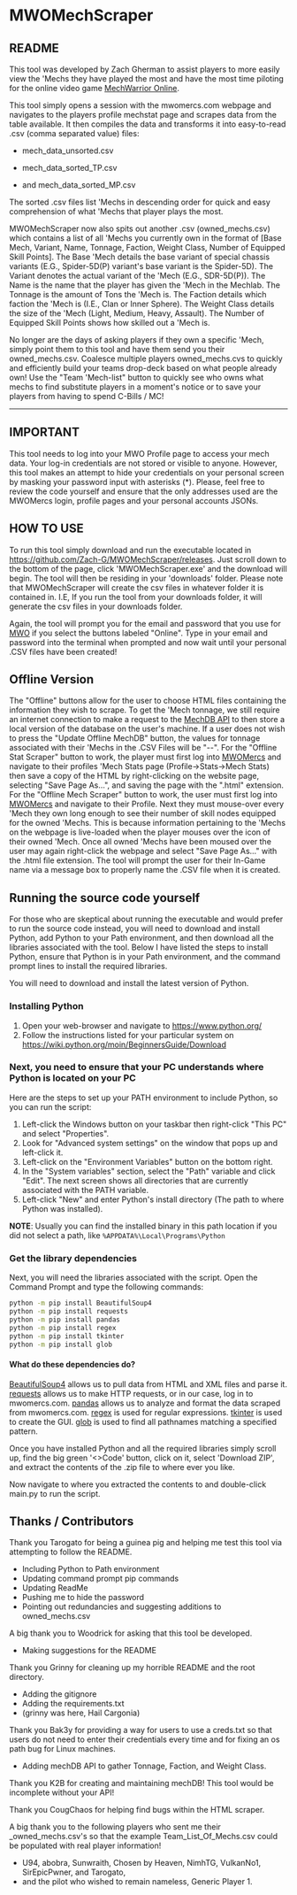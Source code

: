# MWOMechScraper
## README
This tool was developed by Zach Gherman to assist players to more easily view the 'Mechs they have played the most and have the most time piloting for the online video game [MechWarrior Online](https://mwomercs.com).

This tool simply opens a session with the mwomercs.com webpage and navigates to the players profile mechstat page and scrapes data from the table available. It then compiles the data and transforms it into easy-to-read .csv (comma separated value) files:

- mech_data_unsorted.csv

- mech_data_sorted_TP.csv

- and mech_data_sorted_MP.csv

The sorted .csv files list 'Mechs in descending order for quick and easy comprehension of what 'Mechs that player plays the most.

MWOMechScraper now also spits out another .csv (owned_mechs.csv) which contains a list of all 'Mechs you currently own in the format of [Base Mech, Variant, Name, Tonnage, Faction, Weight Class, Number of Equipped Skill Points]. The Base 'Mech details the base variant of special chassis variants (E.G., Spider-5D(P) variant's base variant is the Spider-5D). The Variant denotes the actual variant of the 'Mech (E.G., SDR-5D(P)). The Name is the name that the player has given the 'Mech in the Mechlab. The Tonnage is the amount of Tons the 'Mech is. The Faction details which faction the 'Mech is (I.E., Clan or Inner Sphere). The Weight Class details the size of the 'Mech (Light, Medium, Heavy, Assault). The Number of Equipped Skill Points shows how skilled out a 'Mech is.

No longer are the days of asking players if they own a specific 'Mech, simply point them to this tool and have them send you their owned_mechs.csv. Coalesce multiple players owned_mechs.cvs to quickly and efficiently build your teams drop-deck based on what people already own! Use the "Team 'Mech-list" button to quickly see who owns what mechs to find substitute players in a moment's notice or to save your players from having to spend C-Bills / MC!

---

## IMPORTANT
This tool needs to log into your MWO Profile page to access your mech data. Your log-in credentials are not stored or visible to anyone. However, this tool makes an attempt to hide your credentials on your personal screen by masking your password input with asterisks (*).
Please, feel free to review the code yourself and ensure that the only addresses used are the MWOMercs login, profile pages and your personal accounts JSONs.

## HOW TO USE
To run this tool simply download and run the executable located in https://github.com/Zach-G/MWOMechScraper/releases. Just scroll down to the bottom of the page, click 'MWOMechScraper.exe' and the download will begin. The tool will then be residing in your 'downloads' folder. Please note that MWOMechScraper will create the csv files in whatever folder it is contained in. I.E, If you run the tool from your downloads folder, it will generate the csv files in your downloads folder.

Again, the tool will prompt you for the email and password that you use for [MWO](https://mwomercs.com/) if you select the buttons labeled "Online". Type in your email and password into the terminal when prompted and now wait until your personal .CSV files have been created!

## Offline Version
The "Offline" buttons allow for the user to choose HTML files containing the information they wish to scrape. To get the 'Mech tonnage, we still require an internet connection to make a request to the [MechDB API](https://mwo.nav-alpha.com/api/mechs/) to then store a local version of the database on the user's machine. If a user does not wish to press the "Update Offline MechDB" button, the values for tonnage associated with their 'Mechs in the .CSV Files will be "--". For the "Offline Stat Scraper" button to work, the player must first log into [MWOMercs](https://mwomercs.com/) and navigate to their profiles 'Mech Stats page (Profile->Stats->Mech Stats) then save a copy of the HTML by right-clicking on the website page, selecting "Save Page As...", and saving the page with the ".html" extension. For the "Offline Mech Scraper" button to work, the user must first log into [MWOMercs](https://mwomercs.com/) and navigate to their Profile. Next they must mouse-over every 'Mech they own long enough to see their number of skill nodes equipped for the owned 'Mechs. This is because information pertaining to the 'Mechs on the webpage is live-loaded when the player mouses over the icon of their owned 'Mech. Once all owned 'Mechs have been moused over the user may again right-click the webpage and select "Save Page As..." with the .html file extension. The tool will prompt the user for their In-Game name via a message box to properly name the .CSV file when it is created.

## Running the source code yourself
For those who are skeptical about running the executable and would prefer to run the source code instead, you will need 
to download and install Python, add Python to your Path environment, and then download all the libraries associated with 
the tool. Below I have listed the steps to install Python, ensure that Python is in your Path environment, and the command 
prompt lines to install the required libraries.

You will need to download and install the latest version of Python.

### Installing Python
1. Open your web-browser and navigate to https://www.python.org/
2. Follow the instructions listed for your particular system on https://wiki.python.org/moin/BeginnersGuide/Download


### Next, you need to ensure that your PC understands where Python is located on your PC
Here are the steps to set up your PATH environment to include Python, so you can run the script:

1. Left-click the Windows button on your taskbar then right-click "This PC" and select "Properties".
2. Look for "Advanced system settings" on the window that pops up and left-click it.
3. Left-click on the "Environment Variables" button on the bottom right.
4. In the "System variables" section, select the "Path" variable and click "Edit". The next screen shows all directories that are currently associated with the PATH variable.
5. Left-click "New" and enter Python's install directory (The path to where Python was installed).

**NOTE**: Usually you can find the installed binary in this path location if you did not select a path, like `%APPDATA%\Local\Programs\Python`

### Get the library dependencies
Next, you will need the libraries associated with the script.
Open the Command Prompt and type the following commands:

```sh
python -m pip install BeautifulSoup4
python -m pip install requests
python -m pip install pandas
python -m pip install regex
python -m pip install tkinter
python -m pip install glob
```

#### What do these dependencies do?
[BeautifulSoup4](https://beautiful-soup-4.readthedocs.io/en/latest/) allows us to pull data from HTML and XML files and parse it.
[requests](https://pypi.org/project/requests/) allows us to make HTTP requests, or in our case, log in to mwomercs.com.
[pandas](https://pandas.pydata.org/) allows us to analyze and format the data scraped from mwomercs.com.
[regex](https://docs.python.org/3/howto/regex.html) is used for regular expressions.
[tkinter](https://docs.python.org/3/library/tkinter.html) is used to create the GUI.
[glob](https://docs.python.org/3/library/glob.html) is used to find all pathnames matching a specified pattern.

Once you have installed Python and all the required libraries simply scroll up, find the big green '<>Code' button, 
click on it, select 'Download ZIP', and extract the contents of the .zip file to where ever you like.

Now navigate to where you extracted the contents to and double-click main.py to run the script.

## Thanks / Contributors

Thank you Tarogato for being a guinea pig and helping me test this tool via attempting to follow the README.
- Including Python to Path environment
- Updating command prompt pip commands
- Updating ReadMe
- Pushing me to hide the password
- Pointing out redundancies and suggesting additions to owned_mechs.csv

A big thank you to Woodrick for asking that this tool be developed.
- Making suggestions for the README

Thank you Grinny for cleaning up my horrible README and the root directory.
- Adding the gitignore
- Adding the requirements.txt
- (grinny was here, Hail Cargonia)

Thank you Bak3y for providing a way for users to use a creds.txt so that users do not need to enter their credentials every time and for fixing an os path bug for Linux machines.
- Adding mechDB API to gather Tonnage, Faction, and Weight Class.

Thank you K2B for creating and maintaining mechDB! This tool would be incomplete without your API!

Thank you CougChaos for helping find bugs within the HTML scraper.

A big thank you to the following players who sent me their _owned_mechs.csv's so that the example Team_List_Of_Mechs.csv could be populated with real player information!
- U94, abobra, Sunwraith, Chosen by Heaven, NimhTG, VulkanNo1, SirEpicPwner, and Tarogato,
- and the pilot who wished to remain nameless, Generic Player 1.